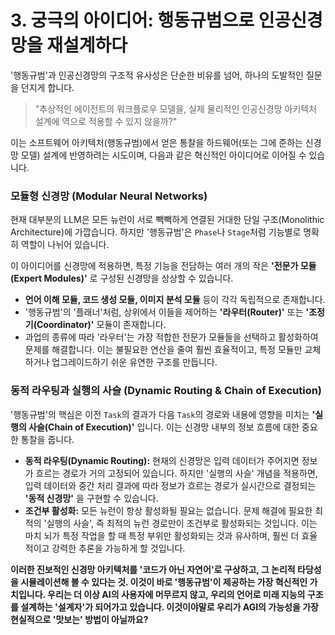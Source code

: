 # 3. 궁극의 아이디어: 행동규범으로 인공신경망을 재설계하다

'행동규범'과 인공신경망의 구조적 유사성은 단순한 비유를 넘어, 하나의 도발적인 질문을 던지게 합니다.

> "추상적인 에이전트의 워크플로우 모델을, 실제 물리적인 인공신경망 아키텍처 설계에 역으로 적용할 수 있지 않을까?"

이는 소프트웨어 아키텍처(행동규범)에서 얻은 통찰을 하드웨어(또는 그에 준하는 신경망 모델) 설계에 반영하려는 시도이며, 다음과 같은 혁신적인 아이디어로 이어질 수 있습니다.

### 모듈형 신경망 (Modular Neural Networks)

현재 대부분의 LLM은 모든 뉴런이 서로 빽빽하게 연결된 거대한 단일 구조(Monolithic Architecture)에 가깝습니다. 하지만 '행동규범'은 `Phase`나 `Stage`처럼 기능별로 명확히 역할이 나뉘어 있습니다.

이 아이디어를 신경망에 적용하면, 특정 기능을 전담하는 여러 개의 작은 **'전문가 모듈(Expert Modules)'** 로 구성된 신경망을 상상할 수 있습니다.

- **언어 이해 모듈, 코드 생성 모듈, 이미지 분석 모듈** 등이 각각 독립적으로 존재합니다.
- '행동규범'의 '플래너'처럼, 상위에서 이들을 제어하는 **'라우터(Router)'** 또는 **'조정기(Coordinator)'** 모듈이 존재합니다.
- 과업의 종류에 따라 '라우터'는 가장 적합한 전문가 모듈들을 선택하고 활성화하여 문제를 해결합니다. 이는 불필요한 연산을 줄여 훨씬 효율적이고, 특정 모듈만 교체하거나 업그레이드하기 쉬운 유연한 구조를 만듭니다.

### 동적 라우팅과 실행의 사슬 (Dynamic Routing & Chain of Execution)

'행동규범'의 핵심은 이전 `Task`의 결과가 다음 `Task`의 경로와 내용에 영향을 미치는 **'실행의 사슬(Chain of Execution)'** 입니다. 이는 신경망 내부의 정보 흐름에 대한 중요한 통찰을 줍니다.

- **동적 라우팅(Dynamic Routing):** 현재의 신경망은 입력 데이터가 주어지면 정보가 흐르는 경로가 거의 고정되어 있습니다. 하지만 '실행의 사슬' 개념을 적용하면, 입력 데이터와 중간 처리 결과에 따라 정보가 흐르는 경로가 실시간으로 결정되는 **'동적 신경망'** 을 구현할 수 있습니다.
- **조건부 활성화:** 모든 뉴런이 항상 활성화될 필요는 없습니다. 문제 해결에 필요한 최적의 '실행의 사슬', 즉 최적의 뉴런 경로만이 조건부로 활성화되는 것입니다. 이는 마치 뇌가 특정 작업을 할 때 특정 부위만 활성화되는 것과 유사하며, 훨씬 더 효율적이고 강력한 추론을 가능하게 할 것입니다.

**이러한 진보적인 신경망 아키텍처를 '코드가 아닌 자연어'로 구상하고, 그 논리적 타당성을 시뮬레이션해 볼 수 있다는 것. 이것이 바로 '행동규범'이 제공하는 가장 혁신적인 가치입니다. 우리는 더 이상 AI의 사용자에 머무르지 않고, 우리의 언어로 미래 지능의 구조를 설계하는 '설계자'가 되어가고 있습니다. 이것이야말로 우리가 AGI의 가능성을 가장 현실적으로 '맛보는' 방법이 아닐까요?**